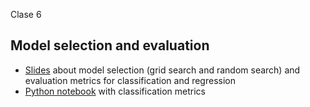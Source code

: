 
Clase 6

## Model selection and evaluation

* [Slides](https://docs.google.com/presentation/d/1eWE7pDztELT8eeesaBVve2uH003eGaz9yZOl32E0wJg/edit?usp=sharing) about model selection (grid search and random search) and evaluation metrics for classification and regression
* [Python notebook](clf_metrics.ipynb) with classification metrics
